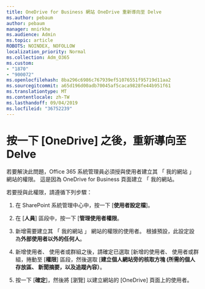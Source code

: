 ```yaml
---
title: OneDrive for Business 網站 OneDrive 重新導向至 Delve
ms.author: pebaum
author: pebaum
manager: mnirkhe
ms.audience: Admin
ms.topic: article
ROBOTS: NOINDEX, NOFOLLOW
localization_priority: Normal
ms.collection: Adm_O365
ms.custom:
- "1870"
- "900072"
ms.openlocfilehash: 8ba296c6986c767939ef51076551f95719d11aa2
ms.sourcegitcommit: a65d196d00adb70045af5caca9828fe44b951f61
ms.translationtype: MT
ms.contentlocale: zh-TW
ms.lasthandoff: 09/04/2019
ms.locfileid: "36752239"
---
```

# <a name="redirected-to-delve-after-you-click-onedrive"></a>按一下 [OneDrive] 之後，重新導向至 Delve

若要解決此問題，Office 365 系統管理員必須授與使用者建立其 「 我的網站 」 網站的權限。 這是因為 OneDrive for Business 頁面建立 「 我的網站。

若要授與此權限，請遵循下列步驟：

1. 在 SharePoint 系統管理中心中，按一下 [**使用者設定檔**]。

2. 在 [**人員**] 區段中，按一下 [**管理使用者權限**。

3. 新增需要建立其 「 我的網站 」 網站的權限的使用者。 根據預設，此設定設為**外部使用者以外的任何人**。

4. 新增使用者、 使用者或群組之後，請確定已選取 [新增的使用者、 使用者或群組，捲動至 [**權限**] 區段，然後選取 [**建立個人網站旁的核取方塊 (所需的個人存放區、 新聞摘要，以及追蹤內容）**。

5. 按一下 [**確定**]，然後將 [瀏覽] 以建立網站的 [OneDrive] 頁面上的使用者。
